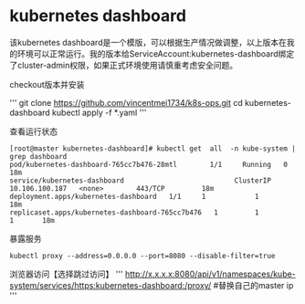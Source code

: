 #  kubernetes dashboard
该kubernetes dashboard是一个模版，可以根据生产情况做调整，以上版本在我的环境可以正常运行。我的版本给ServiceAccount:kubernetes-dashboard绑定了cluster-admin权限，如果正式环境使用请慎重考虑安全问题。

checkout版本并安装

'''
git clone https://github.com/vincentmei1734/k8s-ops.git
cd kubernetes-dashboard
kubectl apply -f \*.yaml
'''

查看运行状态
```
[root@master kubernetes-dashboard]# kubectl get  all  -n kube-system | grep dashboard
pod/kubernetes-dashboard-765cc7b476-28mtl        1/1     Running   0          18m
service/kubernetes-dashboard                           ClusterIP   10.106.100.187   <none>        443/TCP         18m
deployment.apps/kubernetes-dashboard   1/1     1            1           18m
replicaset.apps/kubernetes-dashboard-765cc7b476   1         1         1       18m
```
暴露服务

```
kubectl proxy --address=0.0.0.0 --port=8080 --disable-filter=true
```
浏览器访问【选择跳过访问】
'''
http://x.x.x.x:8080/api/v1/namespaces/kube-system/services/https:kubernetes-dashboard:/proxy/      #替换自己的master ip
'''
